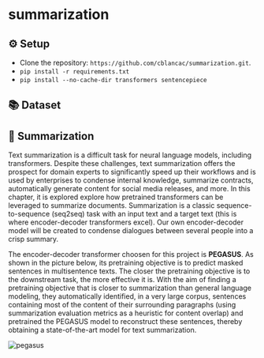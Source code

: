 # summarization

## :gear: Setup
- Clone the repository: `https://github.com/cblancac/summarization.git`.
- `pip install -r requirements.txt`
- `pip install --no-cache-dir transformers sentencepiece`


## 📚 Dataset

## :brain: Summarization
Text summarization is a difficult task for neural language models, including transformers. Despite these challenges, text summarization offers the prospect for domain experts to significantly speed up their workflows and is used by enterprises to condense internal knowledge, summarize contracts, automatically generate content for social media releases, and more. In this chapter, it is explored explore how pretrained transformers can be leveraged to summarize documents. Summarization is a classic sequence-to-sequence (seq2seq) task with an input text and a target text (this is where encoder-decoder transformers excel). Our own encoder-decoder model will be created to condense dialogues
between several people into a crisp summary.

The encoder-decoder transformer choosen for this project is **PEGASUS**. As shown in the picture below, its pretraining objective is to predict masked sentences in multisentence texts. The closer the pretraining objective is to the downstream task, the more effective it is. With the aim of finding a pretraining objective that is closer to summarization than general language modeling, they automatically identified, in a very large corpus, sentences containing most of the content of their surrounding paragraphs (using summarization evaluation metrics as a heuristic for content overlap) and pretrained the PEGASUS model to reconstruct these sentences, thereby
obtaining a state-of-the-art model for text summarization.

![pegasus](https://github.com/cblancac/SentimentAnalysisBert/assets/105242658/cf539397-0ecb-458d-8eea-d22ead46c12b)

